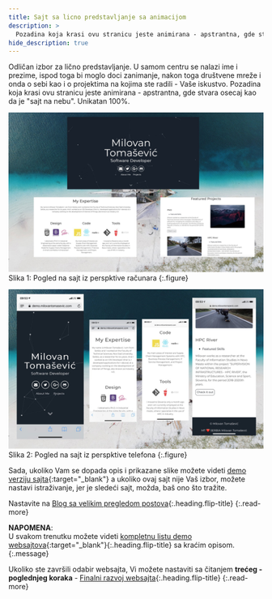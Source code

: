 ```yaml
---
title: Sajt sa licno predstavljanje sa animacijom
description: >
  Pozadina koja krasi ovu stranicu jeste animirana - apstrantna, gde stvara osecaj kao da je "sajt na nebu"... tekst Milovan Tomašević...
hide_description: true
---
```


Odličan izbor za lično predstavljanje. U samom centru se nalazi ime i prezime, ispod toga bi moglo doci zanimanje, nakon toga društvene mreže i onda o sebi kao i o projektima na kojima ste radili - Vaše iskustvo. Pozadina koja krasi ovu stranicu jeste animirana - apstrantna, gde stvara osecaj kao da je "sajt na nebu". Unikatan 100%.

![](/assets/img/sites/demo6/screenshot-from-mac.jpg)
Slika 1: Pogled na sajt iz perspktive računara
{:.figure}

![](/assets/img/sites/demo6/screenshot-from-iphone.jpg)
Slika 2: Pogled na sajt iz perspktive telefona
{:.figure}


Sada, ukoliko Vam se dopada opis i prikazane slike možete videti [demo verziju sajta][demo6]{:target="_blank"} a ukoliko ovaj sajt nije Vaš izbor, možete nastavi istraživanje, jer je sledeći sajt, možda, baš ono što tražite.


Nastavite na [Blog sa velikim pregledom postova]{:.heading.flip-title}
{:.read-more}

**NAPOMENA**: <br>U svakom trenutku možete videti [kompletnu listu demo websajtova]{:target="_blank"}{:.heading.flip-title} sa kraćim opisom.
{:.message}


Ukoliko ste završili odabir websajta, Vi možete nastaviti sa čitanjem **trećeg - poglednjeg koraka** - [Finalni razvoj websajta]{:.heading.flip-title}
{:.read-more}

[demo6]: https://www.demo.milovantomasevic.rs/demo6
[Blog sa velikim pregledom postova]: blog-sa-velikim-pregledom-postova.md
[kompletnu listu demo websajtova]: https://www.demo.milovantomasevic.rs/
[Finalni razvoj websajta]: ../finalni-razvoj-websajta.md